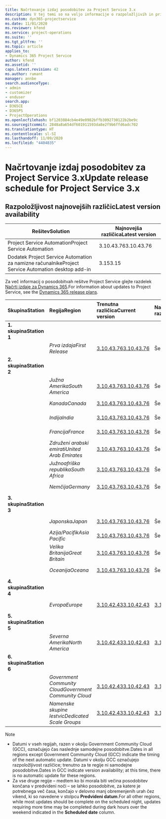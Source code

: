 ```yaml
---
title: Načrtovanje izdaj posodobitev za Project Service 3.x
description: V tej temi so na voljo informacije o razpoložljivih in prihodnjih izdajah rešitve Dynamics 365 Project Service Automation.
ms.custom: dyn365-projectservice
ms.date: 11/01/2020
ms.reviewer: kfend
ms.service: project-operations
ms.suite: ''
ms.tgt_pltfrm: ''
ms.topic: article
applies_to:
- Dynamics 365 Project Service
author: kfend
ms.assetid: ''
caps.latest.revision: 42
ms.author: rumant
manager: annbe
search.audienceType:
- admin
- customizer
- enduser
search.app:
- D365CE
- D365PS
- ProjectOperations
ms.openlocfilehash: bf1203884cb4e49e0982bffb3092730122b2be9c
ms.sourcegitcommit: 2848a8a654df601911593da8e2f9b6ffd6adc702
ms.translationtype: HT
ms.contentlocale: sl-SI
ms.lasthandoff: 11/09/2020
ms.locfileid: "4404835"
---
```

# <a name="update-release-schedule-for-project-service-3x"></a><span data-ttu-id="c1556-103">Načrtovanje izdaj posodobitev za Project Service 3.x</span><span class="sxs-lookup"><span data-stu-id="c1556-103">Update release schedule for Project Service 3.x</span></span>

## <a name="latest-version-availability"></a><span data-ttu-id="c1556-104">Razpoložljivost najnovejših različic</span><span class="sxs-lookup"><span data-stu-id="c1556-104">Latest version availability</span></span>

| <span data-ttu-id="c1556-105">Rešitev</span><span class="sxs-lookup"><span data-stu-id="c1556-105">Solution</span></span>  | <span data-ttu-id="c1556-106">Najnovejša različica</span><span class="sxs-lookup"><span data-stu-id="c1556-106">Latest version</span></span> |
|-------|----|
| <span data-ttu-id="c1556-107">Project Service Automation</span><span class="sxs-lookup"><span data-stu-id="c1556-107">Project Service Automation</span></span>    | <span data-ttu-id="c1556-108">3.10.43.76</span><span class="sxs-lookup"><span data-stu-id="c1556-108">3.10.43.76</span></span> |
| <span data-ttu-id="c1556-109">Dodatek Project Service Automation za namizne računalnike</span><span class="sxs-lookup"><span data-stu-id="c1556-109">Project Service Automation desktop add-in</span></span>                | <span data-ttu-id="c1556-110">3.15</span><span class="sxs-lookup"><span data-stu-id="c1556-110">3.15</span></span>          |

<span data-ttu-id="c1556-111">Za več informacij o posodobitvah rešitve Project Service glejte razdelek [Načrti izdaje za Dynamics 365](https://docs.microsoft.com/dynamics365/release-plans/).</span><span class="sxs-lookup"><span data-stu-id="c1556-111">For information about updates to Project Service, see the [Dynamics 365 release plans](https://docs.microsoft.com/dynamics365/release-plans/).</span></span> 

| <span data-ttu-id="c1556-112">Skupina</span><span class="sxs-lookup"><span data-stu-id="c1556-112">Station</span></span>  | <span data-ttu-id="c1556-113">Regija</span><span class="sxs-lookup"><span data-stu-id="c1556-113">Region</span></span> | <span data-ttu-id="c1556-114">Trenutna različica</span><span class="sxs-lookup"><span data-stu-id="c1556-114">Current version</span></span> | <span data-ttu-id="c1556-115">Naslednja različica</span><span class="sxs-lookup"><span data-stu-id="c1556-115">Next version</span></span> |  <span data-ttu-id="c1556-116">Načrtovan datum</span><span class="sxs-lookup"><span data-stu-id="c1556-116">Scheduled date</span></span>
| :---   | :---   | :---   | :---   |:---   |         
|<span data-ttu-id="c1556-117"><strong>1. skupina</strong></span><span class="sxs-lookup"><span data-stu-id="c1556-117"><strong>Station 1</strong></span></span> | |  |  | |
| | <span data-ttu-id="c1556-118"><i>Prva izdaja</i></span><span class="sxs-lookup"><span data-stu-id="c1556-118"><i>First Release</i></span></span> | [<span data-ttu-id="c1556-119">3.10.43.76</span><span class="sxs-lookup"><span data-stu-id="c1556-119">3.10.43.76</span></span>](whats-new-ur-25.md) | <span data-ttu-id="c1556-120">Še ni določeno</span><span class="sxs-lookup"><span data-stu-id="c1556-120">TBD</span></span> | <span data-ttu-id="c1556-121">20. november 2020</span><span class="sxs-lookup"><span data-stu-id="c1556-121">November 20, 2020</span></span>
|<span data-ttu-id="c1556-122"><strong>2. skupina</strong></span><span class="sxs-lookup"><span data-stu-id="c1556-122"><strong>Station 2</strong></span></span> | |  |  | |
| | <span data-ttu-id="c1556-123"><i>Južna Amerika</i></span><span class="sxs-lookup"><span data-stu-id="c1556-123"><i>South America</i></span></span> | [<span data-ttu-id="c1556-124">3.10.43.76</span><span class="sxs-lookup"><span data-stu-id="c1556-124">3.10.43.76</span></span>](whats-new-ur-25.md) | <span data-ttu-id="c1556-125">Še ni določeno</span><span class="sxs-lookup"><span data-stu-id="c1556-125">TBD</span></span> | <span data-ttu-id="c1556-126">27. november 2020</span><span class="sxs-lookup"><span data-stu-id="c1556-126">November 27, 2020</span></span>
| | <span data-ttu-id="c1556-127"><i>Kanada</i></span><span class="sxs-lookup"><span data-stu-id="c1556-127"><i>Canada</i></span></span> | [<span data-ttu-id="c1556-128">3.10.43.76</span><span class="sxs-lookup"><span data-stu-id="c1556-128">3.10.43.76</span></span>](whats-new-ur-25.md) | <span data-ttu-id="c1556-129">Še ni določeno</span><span class="sxs-lookup"><span data-stu-id="c1556-129">TBD</span></span> | <span data-ttu-id="c1556-130">27. november 2020</span><span class="sxs-lookup"><span data-stu-id="c1556-130">November 27, 2020</span></span> 
| | <span data-ttu-id="c1556-131"><i>Indija</i></span><span class="sxs-lookup"><span data-stu-id="c1556-131"><i>India</i></span></span> | [<span data-ttu-id="c1556-132">3.10.43.76</span><span class="sxs-lookup"><span data-stu-id="c1556-132">3.10.43.76</span></span>](whats-new-ur-25.md) | <span data-ttu-id="c1556-133">Še ni določeno</span><span class="sxs-lookup"><span data-stu-id="c1556-133">TBD</span></span> | <span data-ttu-id="c1556-134">27. november 2020</span><span class="sxs-lookup"><span data-stu-id="c1556-134">November 27, 2020</span></span>
| | <span data-ttu-id="c1556-135"><i>Francija</i></span><span class="sxs-lookup"><span data-stu-id="c1556-135"><i>France</i></span></span> | [<span data-ttu-id="c1556-136">3.10.43.76</span><span class="sxs-lookup"><span data-stu-id="c1556-136">3.10.43.76</span></span>](whats-new-ur-25.md) | <span data-ttu-id="c1556-137">Še ni določeno</span><span class="sxs-lookup"><span data-stu-id="c1556-137">TBD</span></span> | <span data-ttu-id="c1556-138">27. november 2020</span><span class="sxs-lookup"><span data-stu-id="c1556-138">November 27, 2020</span></span>
| | <span data-ttu-id="c1556-139"><i>Združeni arabski emirati</i></span><span class="sxs-lookup"><span data-stu-id="c1556-139"><i>United Arab Emirates</i></span></span> | [<span data-ttu-id="c1556-140">3.10.43.76</span><span class="sxs-lookup"><span data-stu-id="c1556-140">3.10.43.76</span></span>](whats-new-ur-25.md) | <span data-ttu-id="c1556-141">Še ni določeno</span><span class="sxs-lookup"><span data-stu-id="c1556-141">TBD</span></span> | <span data-ttu-id="c1556-142">27. november 2020</span><span class="sxs-lookup"><span data-stu-id="c1556-142">November 27, 2020</span></span>
| | <span data-ttu-id="c1556-143"><i>Južnoafriška republika</i></span><span class="sxs-lookup"><span data-stu-id="c1556-143"><i>South Africa</i></span></span> | [<span data-ttu-id="c1556-144">3.10.43.76</span><span class="sxs-lookup"><span data-stu-id="c1556-144">3.10.43.76</span></span>](whats-new-ur-25.md) | <span data-ttu-id="c1556-145">Še ni določeno</span><span class="sxs-lookup"><span data-stu-id="c1556-145">TBD</span></span> | <span data-ttu-id="c1556-146">27. november 2020</span><span class="sxs-lookup"><span data-stu-id="c1556-146">November 27, 2020</span></span>
| | <span data-ttu-id="c1556-147"><i>Nemčija</i></span><span class="sxs-lookup"><span data-stu-id="c1556-147"><i>Germany</i></span></span> | [<span data-ttu-id="c1556-148">3.10.43.76</span><span class="sxs-lookup"><span data-stu-id="c1556-148">3.10.43.76</span></span>](whats-new-ur-25.md) | <span data-ttu-id="c1556-149">Še ni določeno</span><span class="sxs-lookup"><span data-stu-id="c1556-149">TBD</span></span> | <span data-ttu-id="c1556-150">27. november 2020</span><span class="sxs-lookup"><span data-stu-id="c1556-150">November 27, 2020</span></span>
|<span data-ttu-id="c1556-151"><strong>3. skupina</strong></span><span class="sxs-lookup"><span data-stu-id="c1556-151"><strong>Station 3</strong></span></span> | |  |  | |
| | <span data-ttu-id="c1556-152"><i>Japonska</i></span><span class="sxs-lookup"><span data-stu-id="c1556-152"><i>Japan</i></span></span> | [<span data-ttu-id="c1556-153">3.10.43.76</span><span class="sxs-lookup"><span data-stu-id="c1556-153">3.10.43.76</span></span>](whats-new-ur-25.md) | <span data-ttu-id="c1556-154">Še ni določeno</span><span class="sxs-lookup"><span data-stu-id="c1556-154">TBD</span></span> | <span data-ttu-id="c1556-155">11. december 2020</span><span class="sxs-lookup"><span data-stu-id="c1556-155">December 11, 2020</span></span>
| | <span data-ttu-id="c1556-156"><i>Azija/Pacifik</i></span><span class="sxs-lookup"><span data-stu-id="c1556-156"><i>Asia Pacific</i></span></span> | [<span data-ttu-id="c1556-157">3.10.43.76</span><span class="sxs-lookup"><span data-stu-id="c1556-157">3.10.43.76</span></span>](whats-new-ur-25.md) | <span data-ttu-id="c1556-158">Še ni določeno</span><span class="sxs-lookup"><span data-stu-id="c1556-158">TBD</span></span> | <span data-ttu-id="c1556-159">11. december 2020</span><span class="sxs-lookup"><span data-stu-id="c1556-159">December 11, 2020</span></span>
| | <span data-ttu-id="c1556-160"><i>Velika Britanija</i></span><span class="sxs-lookup"><span data-stu-id="c1556-160"><i>Great Britain</i></span></span> | [<span data-ttu-id="c1556-161">3.10.43.76</span><span class="sxs-lookup"><span data-stu-id="c1556-161">3.10.43.76</span></span>](whats-new-ur-25.md) | <span data-ttu-id="c1556-162">Še ni določeno</span><span class="sxs-lookup"><span data-stu-id="c1556-162">TBD</span></span> | <span data-ttu-id="c1556-163">11. december 2020</span><span class="sxs-lookup"><span data-stu-id="c1556-163">December 11, 2020</span></span>
| | <span data-ttu-id="c1556-164"><i>Oceanija</i></span><span class="sxs-lookup"><span data-stu-id="c1556-164"><i>Oceana</i></span></span> | [<span data-ttu-id="c1556-165">3.10.43.76</span><span class="sxs-lookup"><span data-stu-id="c1556-165">3.10.43.76</span></span>](whats-new-ur-25.md) | <span data-ttu-id="c1556-166">Še ni določeno</span><span class="sxs-lookup"><span data-stu-id="c1556-166">TBD</span></span> | <span data-ttu-id="c1556-167">11. december 2020</span><span class="sxs-lookup"><span data-stu-id="c1556-167">December 11, 2020</span></span>
|<span data-ttu-id="c1556-168"><strong>4. skupina</strong></span><span class="sxs-lookup"><span data-stu-id="c1556-168"><strong>Station 4</strong></span></span> | |  |  | |
| | <span data-ttu-id="c1556-169"><i>Evropa</i></span><span class="sxs-lookup"><span data-stu-id="c1556-169"><i>Europe</i></span></span> |[<span data-ttu-id="c1556-170">3.10.42.43</span><span class="sxs-lookup"><span data-stu-id="c1556-170">3.10.42.43</span></span>](whats-new-ur-24.md) | [<span data-ttu-id="c1556-171">3.10.43.76</span><span class="sxs-lookup"><span data-stu-id="c1556-171">3.10.43.76</span></span>](whats-new-ur-25.md) | <span data-ttu-id="c1556-172">13. november 2020</span><span class="sxs-lookup"><span data-stu-id="c1556-172">November 13, 2020</span></span>
|<span data-ttu-id="c1556-173"><strong>5. skupina</strong></span><span class="sxs-lookup"><span data-stu-id="c1556-173"><strong>Station 5</strong></span></span> | |  |  | |
| | <span data-ttu-id="c1556-174"><i>Severna Amerika</i></span><span class="sxs-lookup"><span data-stu-id="c1556-174"><i>North America</i></span></span> |[<span data-ttu-id="c1556-175">3.10.42.43</span><span class="sxs-lookup"><span data-stu-id="c1556-175">3.10.42.43</span></span>](whats-new-ur-24.md) | [<span data-ttu-id="c1556-176">3.10.43.76</span><span class="sxs-lookup"><span data-stu-id="c1556-176">3.10.43.76</span></span>](whats-new-ur-25.md) | <span data-ttu-id="c1556-177">20. november 2020</span><span class="sxs-lookup"><span data-stu-id="c1556-177">November 20, 2020</span></span>
|<span data-ttu-id="c1556-178"><strong>6. skupina</strong></span><span class="sxs-lookup"><span data-stu-id="c1556-178"><strong>Station 6</strong></span></span> | |  |  | |
| | <span data-ttu-id="c1556-179"><i>Government Community Cloud</i></span><span class="sxs-lookup"><span data-stu-id="c1556-179"><i>Government Community Cloud</i></span></span> |[<span data-ttu-id="c1556-180">3.10.42.43</span><span class="sxs-lookup"><span data-stu-id="c1556-180">3.10.42.43</span></span>](whats-new-ur-24.md) | [<span data-ttu-id="c1556-181">3.10.43.76</span><span class="sxs-lookup"><span data-stu-id="c1556-181">3.10.43.76</span></span>](whats-new-ur-25.md) | <span data-ttu-id="c1556-182">20. november 2020</span><span class="sxs-lookup"><span data-stu-id="c1556-182">November 20, 2020</span></span>
| | <span data-ttu-id="c1556-183"><i>Namenske skupine lestvic</i></span><span class="sxs-lookup"><span data-stu-id="c1556-183"><i>Dedicated Scale Groups</i></span></span> |[<span data-ttu-id="c1556-184">3.10.42.43</span><span class="sxs-lookup"><span data-stu-id="c1556-184">3.10.42.43</span></span>](whats-new-ur-24.md) | [<span data-ttu-id="c1556-185">3.10.43.76</span><span class="sxs-lookup"><span data-stu-id="c1556-185">3.10.43.76</span></span>](whats-new-ur-25.md) | <span data-ttu-id="c1556-186">27. november 2020</span><span class="sxs-lookup"><span data-stu-id="c1556-186">November 27, 2020</span></span>

>[!Note]
> - <span data-ttu-id="c1556-187">Datumi v vseh regijah, razen v okolju Government Community Cloud (GCC), označujejo čas naslednje samodejne posodobitve.</span><span class="sxs-lookup"><span data-stu-id="c1556-187">Dates in all regions except Government Community Cloud (GCC) indicate the timing of the next automatic update.</span></span> <span data-ttu-id="c1556-188">Datumi v okolju GCC označujejo razpoložljivost različice; trenutno za te regije ni samodejne posodobitve.</span><span class="sxs-lookup"><span data-stu-id="c1556-188">Dates in GCC indicate version availability; at this time, there is no automatic update for these regions.</span></span>
> - <span data-ttu-id="c1556-189">Za vse druge regije – medtem ko bi morala biti večina posodobitev končana v predvideni noči – se lahko posodobitve, za katere je potrebnega več časa, končajo v delovno manj obremenjenih urah čez vikend, ki so navedene v stolpcu **Predvideni datum**.</span><span class="sxs-lookup"><span data-stu-id="c1556-189">For all other regions, while most updates should be complete on the scheduled night, updates requiring more time may be completed during dark hours over the weekend indicated in the **Scheduled date** column.</span></span>
